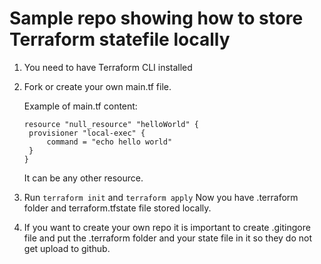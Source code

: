 # Sample repo showing how to store Terraform statefile locally

1. You need to have Terraform CLI installed
2. Fork or create your own main.tf file.
   
   Example of main.tf content:
   ```
   resource "null_resource" "helloWorld" {
    provisioner "local-exec" {
        command = "echo hello world"
    }
   }
   ```
   It can be any other resource.
 
3. Run `terraform init` and `terraform apply` 
   Now you have .terraform folder and terraform.tfstate file stored locally.
    
4. If you want to create your own repo it is important to create .gitingore file and put the .terraform folder and your state file in it so they do not get upload to github.
